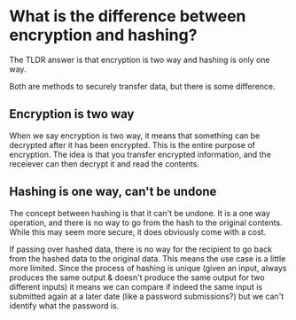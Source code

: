 # What is the difference between encryption and hashing?

The TLDR answer is that encryption is two way and hashing is only one way.

Both are methods to securely transfer data, but there is some difference.

## Encryption is two way

When we say encryption is two way, it means that something can be decrypted after it has been encrypted. This is the entire purpose of encryption. The idea is that you transfer encrypted information, and the receiever can then decrypt it and read the contents.

## Hashing is one way, can't be undone

The concept between hashing is that it can't be undone. It is a one way operation, and there is no way to go from the hash to the original contents. While this may seem more secure, it does obviously come with a cost.

If passing over hashed data, there is no way for the recipient to go back from the hashed data to the original data. This means the use case is a little more limited. Since the process of hashing is unique (given an input, always produces the same output & doesn't produce the same output for two different inputs) it means we can compare if indeed the same input is submitted again at a later date (like a password submissions?) but we can't identify what the password is.